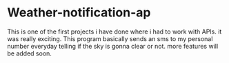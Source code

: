 # Weather-notification-ap
This is one of the first projects i have done where i had to work with APIs.
it was really exciting.
This program basically sends an sms to my personal number everyday telling if the sky is gonna clear or not.
more features will be added soon.
